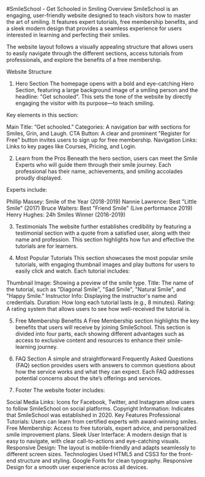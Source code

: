 #SmileSchool - Get Schooled in Smiling
Overview
SmileSchool is an engaging, user-friendly website designed to teach visitors how to master the art of smiling. It features expert tutorials, free membership benefits, and a sleek modern design that provides a seamless experience for users interested in learning and perfecting their smiles.

The website layout follows a visually appealing structure that allows users to easily navigate through the different sections, access tutorials from professionals, and explore the benefits of a free membership.

Website Structure

1. Hero Section
   The homepage opens with a bold and eye-catching Hero Section, featuring a large background image of a smiling person and the headline: "Get schooled". This sets the tone of the website by directly engaging the visitor with its purpose—to teach smiling.

Key elements in this section:

Main Title: “Get schooled.”
Categories: A navigation bar with sections for Smiles, Grin, and Laugh.
CTA Button: A clear and prominent "Register for Free" button invites users to sign up for free membership.
Navigation Links: Links to key pages like Courses, Pricing, and Login.

2. Learn from the Pros
   Beneath the hero section, users can meet the Smile Experts who will guide them through their smile journey. Each professional has their name, achievements, and smiling accolades proudly displayed.

Experts include:

Phillip Massey: Smile of the Year (2018-2019)
Nannie Lawrence: Best "Little Smile" (2017)
Bruce Walters: Best "Friend Smile" (Live performance 2019)
Henry Hughes: 24h Smiles Winner (2016-2019)

3. Testimonials
   The website further establishes credibility by featuring a testimonial section with a quote from a satisfied user, along with their name and profession. This section highlights how fun and effective the tutorials are for learners.

4. Most Popular Tutorials
   This section showcases the most popular smile tutorials, with engaging thumbnail images and play buttons for users to easily click and watch. Each tutorial includes:

Thumbnail Image: Showing a preview of the smile type.
Title: The name of the tutorial, such as "Diagonal Smile", "Sad Smile", "Natural Smile", and "Happy Smile."
Instructor Info: Displaying the instructor's name and credentials.
Duration: How long each tutorial lasts (e.g., 8 minutes).
Rating: A rating system that allows users to see how well-received the tutorial is.

5. Free Membership Benefits
   A Free Membership section highlights the key benefits that users will receive by joining SmileSchool. This section is divided into four parts, each showing different advantages such as access to exclusive content and resources to enhance their smile-learning journey.

6. FAQ Section
   A simple and straightforward Frequently Asked Questions (FAQ) section provides users with answers to common questions about how the service works and what they can expect. Each FAQ addresses potential concerns about the site’s offerings and services.

7. Footer
   The website footer includes:

Social Media Links: Icons for Facebook, Twitter, and Instagram allow users to follow SmileSchool on social platforms.
Copyright Information: Indicates that SmileSchool was established in 2020.
Key Features
Professional Tutorials: Users can learn from certified experts with award-winning smiles.
Free Membership: Access to free tutorials, expert advice, and personalized smile improvement plans.
Sleek User Interface: A modern design that is easy to navigate, with clear call-to-actions and eye-catching visuals.
Responsive Design: The layout is mobile-friendly and adapts seamlessly to different screen sizes.
Technologies Used
HTML5 and CSS3 for the front-end structure and styling.
Google Fonts for clean typography.
Responsive Design for a smooth user experience across all devices.
